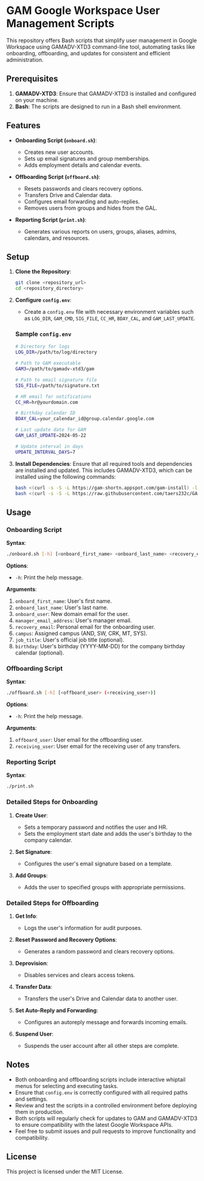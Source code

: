# GAM Google Workspace User Management Scripts

This repository offers Bash scripts that simplify user management in Google Workspace using GAMADV-XTD3 command-line tool, automating tasks like onboarding, offboarding, and updates for consistent and efficient administration.

## Prerequisites

1. **GAMADV-XTD3**: Ensure that GAMADV-XTD3 is installed and configured on your machine.
2. **Bash**: The scripts are designed to run in a Bash shell environment.

## Features

- **Onboarding Script (`onboard.sh`)**:

  - Creates new user accounts.
  - Sets up email signatures and group memberships.
  - Adds employment details and calendar events.

- **Offboarding Script (`offboard.sh`)**:

  - Resets passwords and clears recovery options.
  - Transfers Drive and Calendar data.
  - Configures email forwarding and auto-replies.
  - Removes users from groups and hides from the GAL.

- **Reporting Script (`print.sh`)**:
  - Generates various reports on users, groups, aliases, admins, calendars, and resources.

## Setup

1. **Clone the Repository**:

   ```bash
   git clone <repository_url>
   cd <repository_directory>
   ```

2. **Configure `config.env`**:

   - Create a `config.env` file with necessary environment variables such as `LOG_DIR`, `GAM_CMD`, `SIG_FILE`, `CC_HR`, `BDAY_CAL`, and `GAM_LAST_UPDATE`.

   ### Sample `config.env`

   ```bash
   # Directory for logs
   LOG_DIR=/path/to/log/directory

   # Path to GAM executable
   GAM3=/path/to/gamadv-xtd3/gam

   # Path to email signature file
   SIG_FILE=/path/to/signature.txt

   # HR email for notifications
   CC_HR=hr@yourdomain.com

   # Birthday calendar ID
   BDAY_CAL=your_calendar_id@group.calendar.google.com

   # Last update date for GAM
   GAM_LAST_UPDATE=2024-05-22

   # Update interval in days
   UPDATE_INTERVAL_DAYS=7
   ```

3. **Install Dependencies**:
   Ensure that all required tools and dependencies are installed and updated. This includes GAMADV-XTD3, which can be installed using the following commands:
   ```bash
   bash <(curl -s -S -L https://gam-shortn.appspot.com/gam-install) -l
   bash <(curl -s -S -L https://raw.githubusercontent.com/taers232c/GAMADV-XTD3/master/src/gam-install.sh) -l
   ```

## Usage

### Onboarding Script

**Syntax**:

```bash
./onboard.sh [-h] [<onboard_first_name> <onboard_last_name> <recovery_email> <onboard_user> <manager_email_address> <campus> <job_title> (<birthday>)]
```

**Options**:

- `-h`: Print the help message.

**Arguments**:

1. `onboard_first_name`: User's first name.
2. `onboard_last_name`: User's last name.
3. `onboard_user`: New domain email for the user.
4. `manager_email_address`: User's manager email.
5. `recovery_email`: Personal email for the onboarding user.
6. `campus`: Assigned campus (AND, SW, CRK, MT, SYS).
7. `job_title`: User's official job title (optional).
8. `birthday`: User's birthday (YYYY-MM-DD) for the company birthday calendar (optional).

### Offboarding Script

**Syntax**:

```bash
./offboard.sh [-h] [<offboard_user> (<receiving_user>)]
```

**Options**:

- `-h`: Print the help message.

**Arguments**:

1. `offboard_user`: User email for the offboarding user.
2. `receiving_user`: User email for the receiving user of any transfers.

### Reporting Script

**Syntax**:

```bash
./print.sh
```

### Detailed Steps for Onboarding

1. **Create User**:

   - Sets a temporary password and notifies the user and HR.
   - Sets the employment start date and adds the user's birthday to the company calendar.

2. **Set Signature**:

   - Configures the user's email signature based on a template.

3. **Add Groups**:
   - Adds the user to specified groups with appropriate permissions.

### Detailed Steps for Offboarding

1. **Get Info**:

   - Logs the user's information for audit purposes.

2. **Reset Password and Recovery Options**:

   - Generates a random password and clears recovery options.

3. **Deprovision**:

   - Disables services and clears access tokens.

4. **Transfer Data**:

   - Transfers the user's Drive and Calendar data to another user.

5. **Set Auto-Reply and Forwarding**:

   - Configures an autoreply message and forwards incoming emails.

6. **Suspend User**:
   - Suspends the user account after all other steps are complete.

## Notes

- Both onboarding and offboarding scripts include interactive whiptail menus for selecting and executing tasks.
- Ensure that `config.env` is correctly configured with all required paths and settings.
- Review and test the scripts in a controlled environment before deploying them in production.
- Both scripts will regularly check for updates to GAM and GAMADV-XTD3 to ensure compatibility with the latest Google Workspace APIs.
- Feel free to submit issues and pull requests to improve functionality and compatibility.

## License

This project is licensed under the MIT License.

